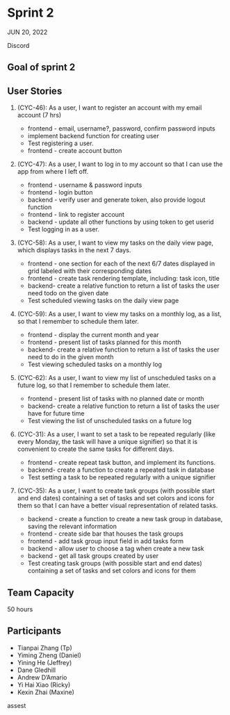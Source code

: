 # Sprint 2

JUN 20, 2022

Discord

## Goal of sprint 2

## User Stories

1. (CYC-46): As a user, I want to register an account with my email account (7
   hrs)
   - frontend - email, username?, password, confirm password inputs
   - implement backend function for creating user
   - Test registering a user.
   - frontend - create account button
2. (CYC-47): As a user, I want to log in to my account so that I can use the app
   from where I left off.
   - frontend - username & password inputs
   - frontend - login button
   - backend - verify user and generate token, also provide logout function
   - frontend - link to register account
   - backend - update all other functions by using token to get userid
   - Test logging in as a user.
3. (CYC-58): As a user, I want to view my tasks on the daily view page, which
   displays tasks in the next 7 days.
   - frontend - one section for each of the next 6/7 dates displayed in grid
     labeled with their corresponding dates
   - frontend - create task rendering template, including: task icon, title
   - backend- create a relative function to return a list of tasks the user need
     todo on the given date
   - Test scheduled viewing tasks on the daily view page
4. (CYC-59): As a user, I want to view my tasks on a monthly log, as a list, so
   that I remember to schedule them later.
   - frontend - display the current month and year
   - frontend - present list of tasks planned for this month
   - backend- create a relative function to return a list of tasks the user need
     to do in the given month
   - Test viewing scheduled tasks on a monthly log
5. (CYC-62): As a user, I want to view my list of unscheduled tasks on a future
   log, so that I remember to schedule them later.
   - frontend - present list of tasks with no planned date or month
   - backend- create a relative function to return a list of tasks the user have
     for future time
   - Test viewing the list of unscheduled tasks on a future log
6. (CYC-31): As a user, I want to set a task to be repeated regularly (like
   every Monday, the task will have a unique signifier) so that it is convenient
   to create the same tasks for different days.

   - frontend - create repeat task button, and implement its functions.
   - backend- create a function to create a repeated task in database
   - Test setting a task to be repeated regularly with a unique signifier

9.  (CYC-35): As a user, I want to create task groups (with possible start and
    end dates) containing a set of tasks and set colors and icons for them so
    that I can have a better visual representation of related tasks.

    - backend - create a function to create a new task group in database, saving the
      relevant information
    - frontend - create side bar that houses the task groups
    - frontend - add task group input field in add tasks form
    - backend - allow user to choose a tag when create a new task
    - backend - get all task groups created by user
    - Test creating task groups (with possible start and end dates) containing a set
      of tasks and set colors and icons for them

## Team Capacity

   50 hours

## Participants

- Tianpai Zhang (Tp)
- Yiming Zheng (Daniel)
- Yining He (Jeffrey)
- Dane Gledhill
- Andrew D’Amario
- Yi Hai Xiao (Ricky)
- Kexin Zhai (Maxine)

assest 